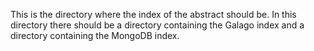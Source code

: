 
This is the directory where the index of the abstract should be.
In this directory there should be a directory containing the Galago index and a directory containing the MongoDB index.

